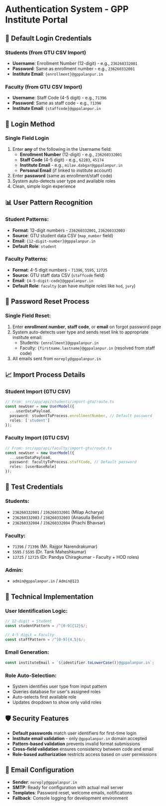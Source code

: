 # Authentication System - GPP Institute Portal

## 🔐 Default Login Credentials

### **Students (from GTU CSV Import)**
- **Username**: Enrollment Number (12-digit) - e.g., `236260332001`
- **Password**: Same as enrollment number - e.g., `236260332001`
- **Institute Email**: `{enrollment}@gppalanpur.in`

### **Faculty (from GTU CSV Import)**  
- **Username**: Staff Code (4-5 digit) - e.g., `71396`
- **Password**: Same as staff code - e.g., `71396`
- **Institute Email**: `{staffcode}@gppalanpur.in`

## 🎯 Login Method

### **Single Field Login**
1. Enter **any** of the following in the Username field:
   - **Enrollment Number** (12-digit) - e.g., `236260332001`
   - **Staff Code** (4-5 digit) - e.g., `62283`, `45174`
   - **Institute Email** - e.g., `milav.dabgar@gppalanpur.in`
   - **Personal Email** (if linked to institute account)
2. Enter **password** (same as enrollment/staff code)
3. System auto-detects user type and available roles
4. Clean, simple login experience

## 📊 User Pattern Recognition

### **Student Patterns:**
- **Format**: 12-digit numbers - `236260332001`, `236260332003`
- **Source**: GTU student data CSV (`map_number` field)
- **Email**: `{12-digit-number}@gppalanpur.in`
- **Default Role**: `student`

### **Faculty Patterns:**
- **Format**: 4-5 digit numbers - `71396`, `5595`, `12725`  
- **Source**: GTU staff data CSV (`staffcode` field)
- **Email**: `{4-5-digit-code}@gppalanpur.in`
- **Default Role**: `faculty` (can have multiple roles like `hod`, `jury`)

## 🔄 Password Reset Process

### **Single Field Reset:**
1. Enter **enrollment number**, **staff code**, or **email** on forgot password page
2. System auto-detects user type and sends reset link to appropriate institute email:
   - Students: `{enrollment}@gppalanpur.in`
   - Faculty: `{firstname.lastname}@gppalanpur.in` (resolved from staff code)
3. All emails sent from `noreply@gppalanpur.in`

## 📈 Import Process Details

### **Student Import (GTU CSV)**
```typescript
// From: src/app/api/students/import-gtu/route.ts
const newUser = new UserModel({
  ...userDataPayload, 
  password: studentToProcess.enrollmentNumber, // Default password
  roles: ['student']
});
```

### **Faculty Import (GTU CSV)**
```typescript  
// From: src/app/api/faculty/import-gtu/route.ts
const newUser = new UserModel({
  ...userDataPayload, 
  password: facultyToProcess.staffCode, // Default password  
  roles: [userBaseRole]
});
```

## 🧪 Test Credentials

### **Students:**
- `236260332001` / `236260332001` (Milap Acharya)
- `236260332003` / `236260332003` (Anasulla Belim)
- `236260332004` / `236260332004` (Prachi Bhavsar)

### **Faculty:**
- `71396` / `71396` (Mr. Rajgor Narendrakumar)
- `5595` / `5595` (Dr. Tank Maheshkumar)  
- `12725` / `12725` (Dr. Pandya Chiragkumar - Faculty + HOD roles)

### **Admin:**
- `admin@gppalanpur.in` / `Admin@123`

## 🔧 Technical Implementation

### **User Identification Logic:**
```typescript
// 12-digit = Student
const studentPattern = /^[0-9]{12}$/;

// 4-5 digit = Faculty  
const staffPattern = /^[0-9]{4,5}$/;
```

### **Email Generation:**
```typescript
const instituteEmail = `${identifier.toLowerCase()}@gppalanpur.in`;
```

### **Role Auto-Selection:**
- System identifies user type from input pattern
- Queries database for user's assigned roles
- Auto-selects first available role
- Updates dropdown to show only valid roles

## 🛡️ Security Features

- **Default passwords** match user identifiers for first-time login
- **Institute email validation** - only `@gppalanpur.in` domain accepted
- **Pattern-based validation** prevents invalid format submissions  
- **Cross-field validation** ensures consistency between code and email
- **Role-based authorization** restricts access based on user permissions

## 📧 Email Configuration

- **Sender**: `noreply@gppalanpur.in`
- **SMTP**: Ready for configuration with actual mail server
- **Templates**: Password reset, welcome emails, notifications
- **Fallback**: Console logging for development environment